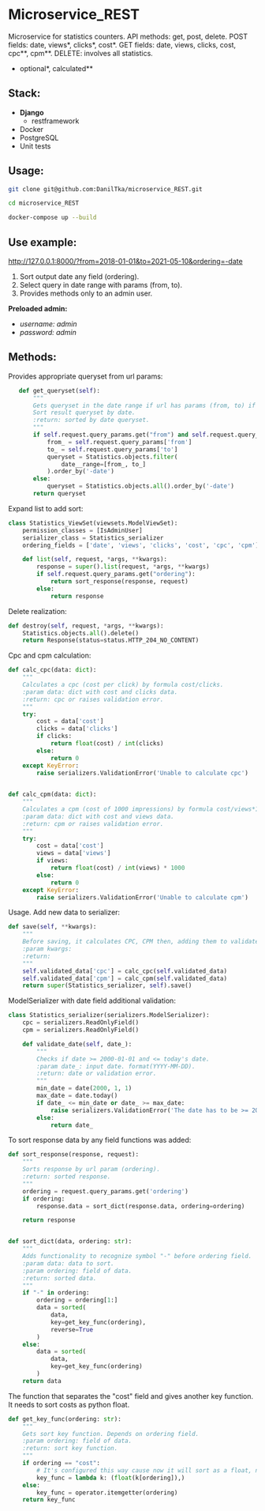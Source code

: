 #  Microservice_REST
Microservice for statistics counters. API methods: get, post, delete. POST fields: date, views*, clicks*, cost*. GET fields: date, views, clicks, cost, cpc**, cpm**. DELETE: involves all statistics.
- optional*, calculated**
## Stack: ##

- **Django**
  - restframework
- Docker
- PostgreSQL
- Unit tests

## Usage: ##

  ```sh
  git clone git@github.com:DanilTka/microservice_REST.git

  cd microservice_REST
  
  docker-compose up --build
  ```
## Use example: ##
http://127.0.0.1:8000/?from=2018-01-01&to=2021-05-10&ordering=-date
1. Sort output date any field (ordering). 
2. Select query in date range with params (from, to).
3. Provides methods only to an admin user.

**Preloaded admin:**

- *username: admin*
- *password: admin*

## Methods: ##

Provides appropriate queryset from url params:
 ```python
    def get_queryset(self):
        """
        Gets queryset in the date range if url has params (from, to) if not returns all objects.
        Sort result queryset by date.
        :return: sorted by date queryset.
        """
        if self.request.query_params.get("from") and self.request.query_params.get("to"):
            from_ = self.request.query_params['from']
            to_ = self.request.query_params['to']
            queryset = Statistics.objects.filter(
                date__range=[from_, to_]
            ).order_by('-date')
        else:
            queryset = Statistics.objects.all().order_by('-date')
        return queryset
```
Expand list to add sort:
```python
class Statistics_ViewSet(viewsets.ModelViewSet):
    permission_classes = [IsAdminUser]
    serializer_class = Statistics_serializer
    ordering_fields = ['date', 'views', 'clicks', 'cost', 'cpc', 'cpm']

    def list(self, request, *args, **kwargs):
        response = super().list(request, *args, **kwargs)
        if self.request.query_params.get("ordering"):
            return sort_response(response, request)
        else:
            return response
```
Delete realization:
```python
def destroy(self, request, *args, **kwargs):
    Statistics.objects.all().delete()
    return Response(status=status.HTTP_204_NO_CONTENT)
```
Cpc and cpm calculation:
```python
def calc_cpc(data: dict):
    """
    Calculates a cpc (cost per click) by formula cost/clicks.
    :param data: dict with cost and clicks data.
    :return: cpc or raises validation error.
    """
    try:
        cost = data['cost']
        clicks = data['clicks']
        if clicks:
            return float(cost) / int(clicks)
        else:
            return 0
    except KeyError:
        raise serializers.ValidationError('Unable to calculate cpc')

        
def calc_cpm(data: dict):
    """
    Calculates a cpm (cost of 1000 impressions) by formula cost/views*1000.
    :param data: dict with cost and views data.
    :return: cpm or raises validation error.
    """
    try:
        cost = data['cost']
        views = data['views']
        if views:
            return float(cost) / int(views) * 1000
        else:
            return 0
    except KeyError:
        raise serializers.ValidationError('Unable to calculate cpm')
```
Usage. Add new data to serializer:
```python
def save(self, **kwargs):
    """
    Before saving, it calculates CPC, CPM then, adding them to validated_data.
    :param kwargs:
    :return:
    """
    self.validated_data['cpc'] = calc_cpc(self.validated_data)
    self.validated_data['cpm'] = calc_cpm(self.validated_data)
    return super(Statistics_serializer, self).save()
```
ModelSerializer with date field additional validation:
```python
class Statistics_serializer(serializers.ModelSerializer):
    cpc = serializers.ReadOnlyField()
    cpm = serializers.ReadOnlyField()

    def validate_date(self, date_):
        """
        Checks if date >= 2000-01-01 and <= today's date.
        :param date_: input date. format(YYYY-MM-DD).
        :return: date or validation error.
        """
        min_date = date(2000, 1, 1)
        max_date = date.today()
        if date_ <= min_date or date_ >= max_date:
            raise serializers.ValidationError('The date has to be >= 2000-01-01 and <= today')
        else:
            return date_
```
To sort response data by any field functions was added:
```python
def sort_response(response, request):
    """
    Sorts response by url param (ordering).
    :return: sorted response.
    """
    ordering = request.query_params.get('ordering')
    if ordering:
        response.data = sort_dict(response.data, ordering=ordering)

    return response


def sort_dict(data, ordering: str):
    """
    Adds functionality to recognize symbol "-" before ordering field.
    :param data: data to sort.
    :param ordering: field of data.
    :return: sorted data.
    """
    if "-" in ordering:
        ordering = ordering[1:]
        data = sorted(
            data,
            key=get_key_func(ordering),
            reverse=True
        )
    else:
        data = sorted(
            data,
            key=get_key_func(ordering)
        )
    return data
```
The function that separates the "cost" field and gives another key function. It needs to sort costs as python float.
```python
def get_key_func(ordering: str):
    """
    Gets sort key function. Depends on ordering field.
    :param ordering: field of data.
    :return: sort key function.
    """
    if ordering == "cost":
        # It's configured this way cause now it will sort as a float, not a str.
        key_func = lambda k: (float(k[ordering]),)
    else:
        key_func = operator.itemgetter(ordering)
    return key_func
```
